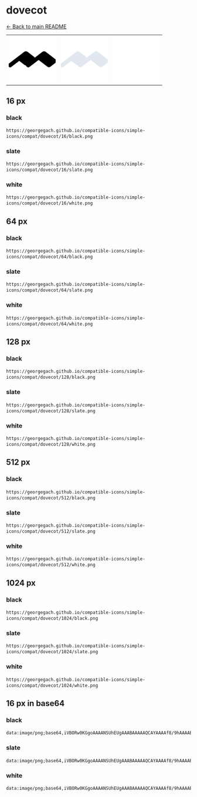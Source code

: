 # dovecot

[← Back to main README](../../README.md)

<table><tr>
  <td><img src="./128/black.png" width="128" alt="dovecot black icon" /></td>
  <td><img src="./128/slate.png" width="128" alt="dovecot slate icon" /></td>
  <td><img src="./128/white.png" width="128" alt="dovecot white icon" /></td>
</tr></table>

## 16 px

### black
```
https://georgegach.github.io/compatible-icons/simple-icons/compat/dovecot/16/black.png
```

### slate
```
https://georgegach.github.io/compatible-icons/simple-icons/compat/dovecot/16/slate.png
```

### white
```
https://georgegach.github.io/compatible-icons/simple-icons/compat/dovecot/16/white.png
```

## 64 px

### black
```
https://georgegach.github.io/compatible-icons/simple-icons/compat/dovecot/64/black.png
```

### slate
```
https://georgegach.github.io/compatible-icons/simple-icons/compat/dovecot/64/slate.png
```

### white
```
https://georgegach.github.io/compatible-icons/simple-icons/compat/dovecot/64/white.png
```

## 128 px

### black
```
https://georgegach.github.io/compatible-icons/simple-icons/compat/dovecot/128/black.png
```

### slate
```
https://georgegach.github.io/compatible-icons/simple-icons/compat/dovecot/128/slate.png
```

### white
```
https://georgegach.github.io/compatible-icons/simple-icons/compat/dovecot/128/white.png
```

## 512 px

### black
```
https://georgegach.github.io/compatible-icons/simple-icons/compat/dovecot/512/black.png
```

### slate
```
https://georgegach.github.io/compatible-icons/simple-icons/compat/dovecot/512/slate.png
```

### white
```
https://georgegach.github.io/compatible-icons/simple-icons/compat/dovecot/512/white.png
```

## 1024 px

### black
```
https://georgegach.github.io/compatible-icons/simple-icons/compat/dovecot/1024/black.png
```

### slate
```
https://georgegach.github.io/compatible-icons/simple-icons/compat/dovecot/1024/slate.png
```

### white
```
https://georgegach.github.io/compatible-icons/simple-icons/compat/dovecot/1024/white.png
```

## 16 px in base64

### black
```
data:image/png;base64,iVBORw0KGgoAAAANSUhEUgAAABAAAAAQCAYAAAAf8/9hAAAABmJLR0QA/wD/AP+gvaeTAAAArklEQVQ4je3QrWpCcRgG8B+KsDDLgpZdwYJt3WBd9Ba8CLvJqG3NZBnD6iUI6gUYLAqbCGo4iLodV/6Dw+FYBJsPvOV9Pt4P7rgJnvCBFnKJfgEd9PB4yfyKGX4RYYQynjHBHj9BU0mbm1jhnKgYC2xwSnFLNKCIIY6Y4jsh2oX+GG18pUK2woToPw01zMO6B3SRD1w1cDHWeIcBXlLnPKCPt4w/lfCJegZ3xzX4A2/BMNmIKimTAAAAAElFTkSuQmCC
```

### slate
```
data:image/png;base64,iVBORw0KGgoAAAANSUhEUgAAABAAAAAQCAYAAAAf8/9hAAAABmJLR0QA/wD/AP+gvaeTAAABIklEQVQ4je2RQSuDcRzHP79tjyy0WXkelCk3bg5cXLyBnaSUvAE5uLgoB2/AC+AuJYkX4BU40eKgNhvbw5PYKBP+XxetNQfKdZ/j91efvn1/0OHfWHtQLtcy6nI7TrocDfo3zMwBnEpecFffciKVjL8t+77/8kNQqtamMO0CYwYNifxHLJHren/z5CWOJcZBHlAwc3MjQeasKbgJ6+vCrQoGWupJRgWpx8x6JRLNm1nF0KZFUdT3+ukdCGaBfAyGBf63oY5Iyjg3x4nMlgwFLaVrsVfnXRjMxI2V0cH0pPtkUVIRaOCsG9N21k9NZ4fSay7uFoAimAQPBvuUqo9H19XnidYtCgV1l8La3m1Uz7WPfBU+++Xw6fDm/mn+r5/q8AtfiDl5aH/F/FIAAAAASUVORK5CYII=
```

### white
```
data:image/png;base64,iVBORw0KGgoAAAANSUhEUgAAABAAAAAQCAYAAAAf8/9hAAAABmJLR0QA/wD/AP+gvaeTAAAAtElEQVQ4je3RIU4DYRAF4ElJE0QxiNZwAkQdvqK2kivsIfAoJDhcVQ0htRyhSdsDIDCQtISkIDYNLeyH+cWyoYrKffK9NzNvZiJq7B84xh0u0SjxTVxjiNau4jM84hs5JujgBDOs8ZU83WrxBV79RoFnrLCtaC/IAkd4wAZzLEumj8RPcYVFpcl7pAk5spSkj6cU9xM3OEhaL2kF3nAbGOO0ss4hRhj8cac27nH+/5fViIiIH16YCBCFUPvsAAAAAElFTkSuQmCC
```

